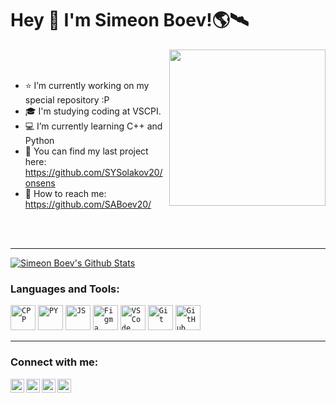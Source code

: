 <h1> Hey 👋 I'm Simeon Boev!🌎🛰️</h1> 


<img align = "right" height = "250px" src = "https://c.tenor.com/DBqjevyA2o4AAAAd/bongo-cat-codes.gif">

<br>
<br>

- ⭐ I’m currently working on my special repository :P
- 🎓 I'm studying coding at VSCPI.
- 💻 I’m currently learning C++ and Python
- 🔭 You can find my last project here: https://github.com/SYSolakov20/onsens <!-- Im very proud of it LOL... -->
- 📡 How to reach me: https://github.com/SABoev20/ <!-- just kidding :P -->
<!-- And I love trolling people and leaving eastereggs -->

<br>
<br>

<hr>
  
  <a href="https://github.com/saboev20/github-readme-stats"><img alt="Simeon Boev's Github Stats" src="https://github-readme-stats.vercel.app/api?username=saboev20&show_icons=true&count_private=true&theme=react&hide_border=true&bg_color=0D1117" /></a>
<br>
 ### Languages and Tools:


<code><img alt="CPP" width="40px" src="https://media.discordapp.net/attachments/895715530588172288/1022573176993099846/icons8-c-50.png" ></code>
<code><img alt="PY" width="40px" src="https://media.discordapp.net/attachments/895715530588172288/1022573363778035792/icons8-python-50.png" ></code>
<code><img alt="JS" width="40px" src="https://media.discordapp.net/attachments/895715530588172288/1022573269594951800/icons8-javascript-50.png" ></code>
<code><img alt="Figma" width="40px" src="https://media.discordapp.net/attachments/895715530588172288/1022575159867084820/icons8-figma-50.png" ></code>
<code><img alt="VS Code" width="40px" src="https://media.discordapp.net/attachments/895715530588172288/1022573737092055100/icons8-visual-studio-50.png"></code>
<code><img alt="Git" width="40px" src="https://media.discordapp.net/attachments/895715530588172288/1022575410770350110/icons8-git-50.png" ></code>
<code><img  alt="GitHub" width="40px" src="https://media.discordapp.net/attachments/895715530588172288/1022574844778397826/icons8-github-50.png" ></code>
  
 <hr>


  ### Connect with me:
<p align = "left">
<a href ="http://www.youtube.com" ><img align="left" alt="fb" width="22px" src="https://cdn.jsdelivr.net/npm/simple-icons@v3/icons/youtube.svg" /><a/>
<a href ="https://discord.com/"><img align="left" alt="codeSTACKr | Discord" width="22px" src="https://i.pinimg.com/564x/bf/89/ed/bf89ed13a7aa79123efbb9d81cc9113e.jpg" /><a/>
<img align="left" alt="https://outlook.office.com/mail/inbox" width="22px" src="https://cdn.jsdelivr.net/npm/simple-icons@v3/icons/twitter.svg" />
<img align="left" alt="codeSTACKr | Instagram" width="22px" src="https://cdn.jsdelivr.net/npm/simple-icons@v3/icons/instagram.svg" />
 </p>
<br>
 
